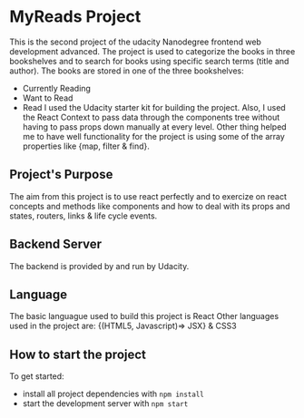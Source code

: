 # MyReads Project

This is the second project of the udacity Nanodegree frontend web development advanced.
The project is used to categorize the books in three bookshelves and to search for books using specific search terms (title and author). The books are stored in one of the three bookshelves:
* Currently Reading
* Want to Read
* Read
 I used the Udacity starter kit for building the project. 
 Also, I used the React Context to pass data through the components tree without having to pass props down manually at every level.
 Other thing helped me to have well functionality for the project is using some of the array properties like {map, filter & find}.

## Project's Purpose
The aim from this project is to use react perfectly and to exercize on react concepts and methods like components and how to deal with its props and states, routers, links & life cycle events.

## Backend Server
The backend is provided by and run by Udacity.

## Language
The basic languague used to build this project is React
Other languages used in the project are: {(HTML5, Javascript)=> JSX} & CSS3  

## How to start the project

To get started:

* install all project dependencies with `npm install`
* start the development server with `npm start`



